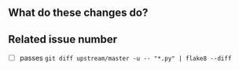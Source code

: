 <!--
Thank you for your contribution!
-->

## What do these changes do?

<!-- Please give a short brief about these changes. -->

## Related issue number

<!-- Are there any issues opened that will be resolved by merging this change? -->

- [ ] passes `git diff upstream/master -u -- "*.py" | flake8 --diff`
